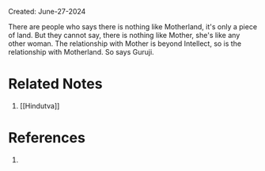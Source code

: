 Created: June-27-2024

There are people who says there is nothing like Motherland, it's only a piece of land. But they cannot say, there is nothing like Mother, she's like any other woman. The relationship with Mother is beyond Intellect, so is the relationship with Motherland. So says Guruji.

# Related Notes

1. [[Hindutva]]
# References

1. 